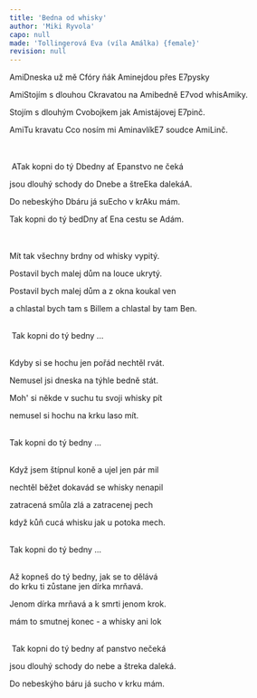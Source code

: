 ```yaml
---
title: 'Bedna od whisky'
author: 'Miki Ryvola'
capo: null
made: 'Tollingerová Eva (víla Amálka) {female}'
revision: null
---
```


<verse number="1:"></verse><wrapper><chord>Ami</chord></wrapper>Dneska už mě <wrapper><chord>C</chord></wrapper>fóry ňák <wrapper><chord>Ami</chord></wrapper>nejdou přes <wrapper><chord>E7</chord></wrapper>pysky <br>

<wrapper><chord>Ami</chord></wrapper>Stojím s dlouhou <wrapper><chord>C</chord></wrapper>kravatou na <wrapper><chord>Ami</chord></wrapper>bedně <wrapper><chord>E7</chord></wrapper>vod whis<wrapper><chord>Ami</chord></wrapper>ky. <br>

Stojím s dlouhým <wrapper><chord>C</chord></wrapper>vobojkem jak <wrapper><chord>Ami</chord></wrapper>stájovej <wrapper><chord>E7</chord></wrapper>pinč. <br>

<wrapper><chord>Ami</chord></wrapper>Tu kravatu <wrapper><chord>C</chord></wrapper>co nosím mi <wrapper><chord>Ami</chord></wrapper>navlík<wrapper><chord>E7</chord></wrapper>&nbsp;soudce <wrapper><chord>Ami</chord></wrapper>Linč.&nbsp;<br><br><br>


<verse number="R:"></verse>&nbsp;<wrapper><chord>A</chord></wrapper>Tak kopni do tý <wrapper><chord>D</chord></wrapper>bedny ať <wrapper><chord>E</chord></wrapper>panstvo ne čeká<br>
 
jsou dlouhý schody do <wrapper><chord>D</chord></wrapper>nebe a štre<wrapper><chord>E</chord></wrapper>ka daleká<wrapper><chord>A</chord></wrapper>. <br>

Do nebeskýho <wrapper><chord>D</chord></wrapper>báru já su<wrapper><chord>E</chord></wrapper>cho v kr<wrapper><chord>A</chord></wrapper>ku mám. <br>

Tak kopni do tý bed<wrapper><chord>D</chord></wrapper>ny ať <wrapper><chord>E</chord></wrapper>na cestu se <wrapper><chord>A</chord></wrapper>dám.<br><br>&nbsp;<br>



<verse number="2:"></verse>Mít tak všechny brdny od whisky vypitý. <br>

Postavil bych malej dům na louce ukrytý. <br>

Postavil bych malej dům a z okna koukal ven <br>

a chlastal bych tam s Billem a chlastal by tam Ben.&nbsp;<br><br>


<verse number="R:"></verse>&nbsp;Tak kopni do tý bedny ...&nbsp;<br><br>


<verse number="3:"></verse>Kdyby si se hochu jen pořád nechtěl rvát. <br>

Nemusel jsi dneska na týhle bedně stát.<br>
 
Moh' si někde v suchu tu svoji whisky pít <br>

nemusel si hochu na krku laso mít.&nbsp;<br><br>


<verse number="R:"></verse>Tak kopni do tý bedny ...<br><br>


<verse number="4:"></verse>Když jsem štípnul koně a ujel jen pár mil <br>

nechtěl běžet dokavád se whisky nenapil <br>

zatracená smůla zlá a zatracenej pech <br>

když kůň cucá whisku jak u potoka mech.&nbsp;<br><br>

 
<verse number="R:"></verse>Tak kopni do tý bedny ...&nbsp;<br><br>


<verse number="5:"></verse>Až kopneš do tý bedny, jak se to dělává&nbsp;<br>do krku ti zůstane jen dírka mrňavá. <br>

Jenom dírka mrňavá a k smrti jenom krok. <br>

mám to smutnej konec - a whisky ani lok&nbsp;<br><br>


<verse number="R:"></verse>&nbsp;Tak kopni do tý bedny ať panstvo nečeká <br>

jsou dlouhý schody do nebe a štreka daleká. <br>

Do nebeskýho báru já sucho v krku mám.<br>

